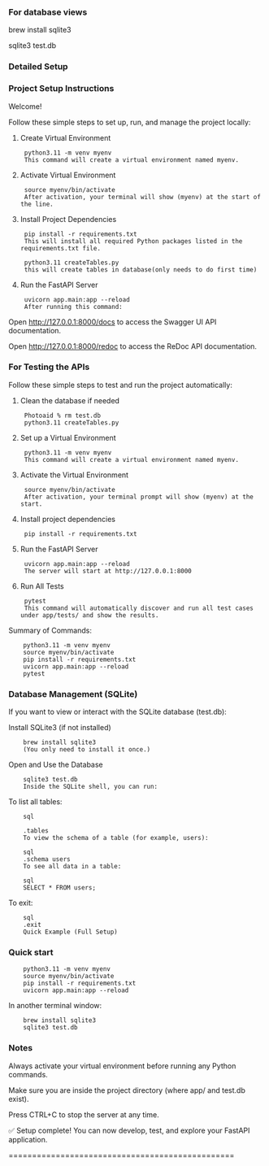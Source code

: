 



### For database views 
brew install sqlite3

sqlite3 test.db 

### Detailed Setup ######################################################

### Project Setup Instructions ##########################################

Welcome!

Follow these simple steps to set up, run, and manage the project locally:

1. Create Virtual Environment

        python3.11 -m venv myenv
        This command will create a virtual environment named myenv.

2. Activate Virtual Environment

        source myenv/bin/activate
        After activation, your terminal will show (myenv) at the start of the line.

3. Install Project Dependencies

        pip install -r requirements.txt
        This will install all required Python packages listed in the requirements.txt file.

        python3.11 createTables.py
        this will create tables in database(only needs to do first time)

4. Run the FastAPI Server

        uvicorn app.main:app --reload
        After running this command:

Open http://127.0.0.1:8000/docs to access the Swagger UI API documentation.

Open http://127.0.0.1:8000/redoc to access the ReDoc API documentation.


### For Testing the APIs ###############################################
Follow these simple steps to test and run the project automatically:

1. Clean the database if needed

        Photoaid % rm test.db
        python3.11 createTables.py

2. Set up a Virtual Environment

        python3.11 -m venv myenv
        This command will create a virtual environment named myenv.

3. Activate the Virtual Environment

        source myenv/bin/activate
        After activation, your terminal prompt will show (myenv) at the start.

4. Install project dependencies

        pip install -r requirements.txt

5. Run the FastAPI Server

        uvicorn app.main:app --reload
        The server will start at http://127.0.0.1:8000

6. Run All Tests

        pytest
        This command will automatically discover and run all test cases under app/tests/ and show the results.

Summary of Commands:

        python3.11 -m venv myenv
        source myenv/bin/activate
        pip install -r requirements.txt
        uvicorn app.main:app --reload
        pytest


### Database Management (SQLite) ##################################
If you want to view or interact with the SQLite database (test.db):

Install SQLite3 (if not installed)

        brew install sqlite3
        (You only need to install it once.)

Open and Use the Database

        sqlite3 test.db
        Inside the SQLite shell, you can run:


To list all tables:

        sql

        .tables
        To view the schema of a table (for example, users):

        sql
        .schema users
        To see all data in a table:

        sql
        SELECT * FROM users;
To exit:

        sql
        .exit
        Quick Example (Full Setup)


### Quick start ##################################

        python3.11 -m venv myenv
        source myenv/bin/activate
        pip install -r requirements.txt
        uvicorn app.main:app --reload


In another terminal window:

        brew install sqlite3
        sqlite3 test.db


### Notes #######################################

Always activate your virtual environment before running any Python commands.

Make sure you are inside the project directory (where app/ and test.db exist).

Press CTRL+C to stop the server at any time.

✅ Setup complete! You can now develop, test, and explore your FastAPI application.

================================================
